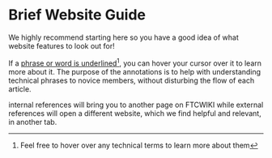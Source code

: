 # Brief Website Guide

We highly recommend starting here so you have a good idea of what website features to look out for!

If a [phrase or word is underlined](#user-content-fn-1)[^1], you can hover your cursor over it to learn more about it. The purpose of the annotations is to help with understanding technical phrases to novice members, without disturbing the flow of each article.

internal references will bring you to another page on FTCWIKI while external references will open a different website, which we find helpful and relevant, in another tab.





[^1]: Feel free to hover over any technical terms to learn more about them
